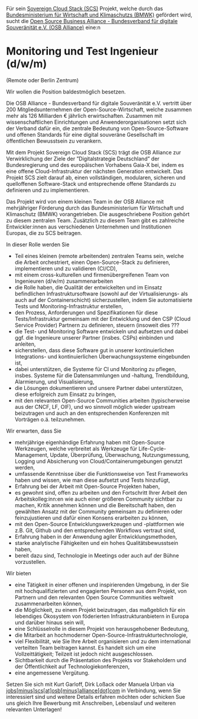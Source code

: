 Für sein [Sovereign Cloud Stack (SCS)](https://scs.community/)
Projekt, welche durch das [Bundesministerium für Wirtschaft
und Klimaschutzs (BMWK)](https://bmwk.de/) gefördert wird, sucht die
[Open Source Business Alliance - Bundesverband für digitale Souveränität e.V. (OSB Alliance)](https://osb-alliance.de/)
eine:n
# Monitoring und Test Ingenieur (d/w/m)
(Remote oder Berlin Zentrum)

Wir wollen die Position baldestmöglich besetzen.

Die OSB Alliance - Bundesverband für digitale Souveränität e.V. vertritt über
200 Mitgliedsunternehmen der Open-Source-Wirtschaft, welche zusammen mehr als
126 Milliarden &euro; jährlich erwirtschaften. Zusammen mit wissenschaftlichen
Einrichtungen und Anwenderorganisationen setzt sich der Verband dafür ein, die
zentrale Bedeutung von Open-Source-Software und offenen Standards für eine
digital souveräne Gesellschaft im öffentlichen Bewusstsein zu verankern. 

Mit dem Projekt Sovereign Cloud Stack (SCS) trägt die OSB Alliance zur
Verwirklichung der Ziele der ”Digitalstrategie Deutschland” der Bundesregierung
und des europäischen Vorhabens Gaia-X bei, indem es eine offene
Cloud-Infrastruktur der nächsten Generation entwickelt. Das Projekt SCS zielt darauf ab, einen vollständigen, modularen, sicheren und quelloffenen Software-Stack und entsprechende offene Standards zu definieren
und zu implementieren. 

Das Projekt wird von einem kleinen Team in der OSB Alliance mit mehrjähriger
Förderung durch das Bundesministerium für Wirtschaft und Klimaschutz (BMWK)
vorangetrieben. Die ausgeschriebene Position gehört zu diesem zentralen Team.
Zusätzlich zu diesem Team gibt es zahlreiche Entwickler:innen aus verschiedenen
Unternehmen und Institutionen Europas, die zu SCS beitragen.

In dieser Rolle werden Sie

* Teil eines kleinen (remote arbeitenden) zentralen Teams sein, welche die Arbeit orchestriert,
    einen Open-Source-Stack zu definieren, implementieren und zu validieren (CI/CD),
* mit einem cross-kulturellen und firmenübergreifenen Team von Ingenieuren (d/w/m) zusammenarbeiten
* die Rolle haben, die Qualität der entwickelten und im Einsatz befindlichen
    Infrastruktursoftware (sowohl auf der Virtualisierungs- als auch auf der
    Containerschicht) sicherzustellen, indem Sie automatisierte Tests und
    Monitoring-Infrastruktur erstellen,
* den Prozess, Anforderungen und Spezifikationen für diese Tests/Infrastruktur gemeinsam
    mit der Entwicklung und den CSP (Cloud Service Provider) Partnern zu definieren, steuern (insoweit dies ???
* die Test- und Monitoring Software entwickeln und aufsetzen und dabei ggf. die
    Ingenieure unserer Partner (insbes. CSPs) einbinden und anleiten,
* sicherstellen, dass diese Software gut in unserer kontinuierlichen
    Integrations- und kontinuierlichen Überwachungssysteme eingebunden ist,
* dabei unterstützen, die Systeme für CI und Monitoring zu pflegen, insbes.
    Systeme für die Datensammlungen und -haltung, Trendbildung, Alarmierung,
    und Visualisierung,
* die Lösungen dokumentieren und unsere Partner dabei unterstützen, diese erfolgreich
    zum Einsatz zu bringen,
* mit den relevanten Open-Source Communities arbeiten (typischerweise aus der CNCF, LF,
    OIF), und wo sinnvoll möglich wieder upstream beizutragen und auch an den entsprechenden
    Konferenzen mit Vorträgen o.ä. teilzunehmen.

Wir erwarten, dass Sie

* mehrjährige eigenhändige Erfahrung haben mit Open-Source Werkzeugen, welche verbreitet als Werkzeuge für Life-Cycle-Management, Update, Überprüfung, Überwachung, Nutzungsmessung, Logging und Absicherung
    von Cloud/Containerumgebungen genutzt werden,
* umfassende Kenntnisse über die Funktionsweise von Test Frameworks haben und
    wissen, wie man diese aufsetzt und Tests hinzufügt,
* Erfahrung bei der Arbeit mit Open-Source Projekten haben,
* es gewohnt sind, offen zu arbeiten und den Fortschritt Ihrer Arbeit
     den Arbeitskolleg:inn:en wie auch einer größeren Community sichtbar zu
     machen, Kritik annehmen können und die Bereitschaft haben, den
     gewählten Ansatz mit der Community gemeinsam zu definieren oder feinzujustieren
     und dafür einen Konsens erarbeiten zu können,
* mit den Open-Source Entwicklungswerkzeugen und -plattformen wie z.B. Git,
     Github und den entsprechenden Workflows vertraut sind,
* Erfahrung haben in der Anwendung agiler Entwicklungsmethoden,
* starke analytische Fähigkeiten und ein hohes Qualitätsbewusstsein haben,
* bereit dazu sind, Technologie in Meetings oder auch auf der Bühne vorzustellen.

Wir bieten

* eine Tätigkeit in einer offenen und inspirierenden Umgebung, in der Sie mit
  hochqualifizierten und engagierten Personen aus dem Projekt, von Partnern und
  den relevanten Open Source Communities weltweit zusammenarbeiten können,
* die Möglichkeit, zu einem Projekt beizutragen, das maßgeblich für ein
  lebendiges Ökosystem von föderierten Infrastrukturanbietern in Europa und
  darüber hinaus sein will,
* eine Schlüsselrolle in diesem Projekt von herausgehobener Bedeutung,
* die Mitarbeit an hochmoderner Open-Source-Infrastrukturtechnologie,
* viel Flexibilität, wie Sie Ihre Arbeit organisieren und zu dem international
  verteilten Team beitragen kannst. Es handelt sich um eine Vollzeittätigkeit;
Teilzeit ist jedoch nicht ausgeschlossen.
* Sichtbarkeit durch die Präsentation des Projekts vor Stakeholdern und der
  Öffentlichkeit auf Technologiekonferenzen,
* eine angemessene Vergütung.

Setzen Sie sich mit Kurt Garloff, Dirk Loßack oder Manuela Urban via
[jobs[minus]scs[at]osb[minus]alliance[dot]com](mailto:jobs-scs@osb-alliance.com)
in Verbindung, wenn Sie interessiert sind und weitere Details erfahren möchten
oder schicken Sue uns gleich Ihre Bewerbung mit Anschreiben, Lebenslauf und
weiteren relevanten Unterlagen!

